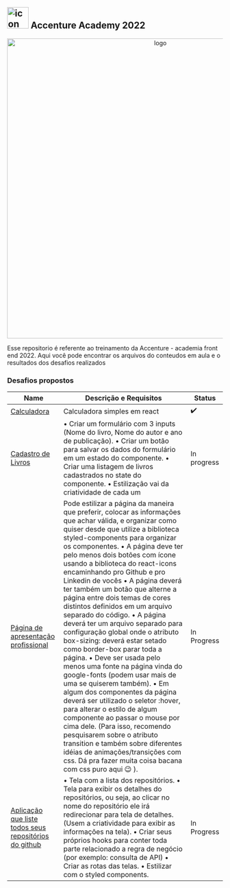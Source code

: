 ##   <img src="https://user-images.githubusercontent.com/98053054/150647892-e6aa9263-f8ce-4056-8d73-d2b3e3e61a6b.png" width="50" alt="icon"/> Accenture Academy 2022

<div align="center">
  <img src="https://user-images.githubusercontent.com/98053054/150647565-a317657b-c4da-40e4-9c09-15618652de07.svg" margin="10px" width="700" alt="logo"/>
</div>

Esse repositorio é referente ao treinamento da Accenture - academia front end 2022. Aqui você pode encontrar os arquivos do conteudos em aula e o resultados dos desafios realizados

### Desafios propostos
| Name           | Descrição e Requisitos       | Status     |
| -------------- | ---------------------------- | ---------- |
|[Calculadora](https://github.com/MilenaCarecho/academiaFrontEnd/tree/main/Desafios/calculadora) | Calculadora simples em react | ✔️         |
|[Cadastro de Livros]() | • Criar um formulário com 3 inputs (Nome do livro, Nome do autor e ano de publicação). • Criar um botão para salvar os dados do formulário em um estado do componente. • Criar uma listagem de livros cadastrados no state do componente. • Estilização vai da criatividade de cada um | In progress |
|[Página de apresentação profissional]() | Pode estilizar a página da maneira que preferir, colocar as informações que achar válida, e organizar como quiser desde que utilize a biblioteca styled-components para organizar os componentes. • A página deve ter pelo menos dois botões com ícone usando a biblioteca do react-icons encaminhando pro Github e pro Linkedin de vocês •  A página deverá ter também um botão que alterne a página entre dois temas de cores distintos definidos em um arquivo separado do código. •  A página deverá ter um arquivo separado para configuração global onde o atributo box-sizing: deverá estar setado como border-box parar toda a página. •  Deve ser usada pelo menos uma fonte na página vinda do google-fonts (podem usar mais de uma se quiserem também). •  Em algum dos componentes da página deverá ser utilizado o seletor :hover, para alterar o estilo de algum componente ao passar o mouse por cima dele. (Para isso, recomendo pesquisarem sobre o atributo transition e também sobre diferentes idéias de animações/transições com css. Dá pra fazer muita coisa bacana com css puro aqui 😉 ). | In Progress |
| [Aplicação que liste todos seus repositórios do github]()  | • Tela com a lista dos repositórios. • Tela para exibir os detalhes do repositórios, ou seja, ao clicar no nome do repositório ele irá redirecionar para tela de detalhes. (Usem a criatividade para exibir as informações na tela). • Criar seus próprios hooks para conter toda parte relacionado a regra de negócio (por exemplo: consulta de API) • Criar as rotas das telas. • Estilizar com o styled components. | In Progress |
